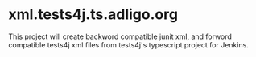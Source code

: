 # xml.tests4j.ts.adligo.org
This project will create backword compatible junit xml, and forword compatible tests4j xml files from tests4j's typescript project for Jenkins.
